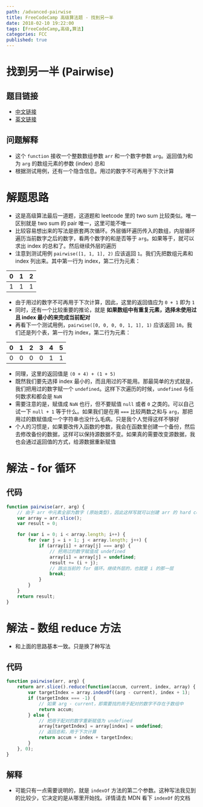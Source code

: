 ```yaml
---
path: /advanced-pairwise
title: FreeCodeCamp 高级算法题 - 找到另一半
date: 2018-02-10 19:22:00
tags: [FreeCodeCamp,高级,算法]
categories: FCC
published: true
---
```


# 找到另一半 (Pairwise)

## 题目链接
- [中文链接](https://freecodecamp.cn/challenges/pairwise)
- [英文链接](https://freecodecamp.com/challenges/pairwise)

## 问题解释
- 这个 `function` 接收一个整数数组参数 `arr` 和一个数字参数 `arg`。返回值为和为 `arg` 的数组元素的参数 (index) 总和
- 根据测试用例，还有一个隐含信息。用过的数字不可再用于下次计算

<!--more-->

# 解题思路
- 这是高级算法最后一道题，这道题和 leetcode 里的 two sum 比较类似。唯一区别就是 two sum 的 pair 唯一，这里可能不唯一
- 比较容易想出来的写法是嵌套两次循环。外层循环遍历传入的数组，内层循环遍历当前数字之后的数字，看两个数字的和是否等于 `arg`。如果等于，就可以求出 index 的总和了。然后继续外层的遍历
- 注意到测试用例 `pairwise([1, 1, 1], 2)` 应该返回 `1`。我们先把数组元素和 index 列出来。其中第一行为 index，第二行为元素：

| 0 | 1 | 2 |
| --- | --- | --- |
| 1 | 1 | 1 |

- 由于用过的数字不可再用于下次计算，因此，这里的返回值应为 `0 + 1` 即为 `1`
- 同时，还有一个比较重要的推论，就是 **如果数组中有重复元素，选择未使用过且 index 最小的来完成当前配对**
- 再看下一个测试用例，`pairwise([0, 0, 0, 0, 1, 1], 1)` 应该返回 `10`。我们还是列个表，第一行为 index，第二行为元素：

| 0 | 1 | 2 | 3 | 4 | 5 |
| --- | --- | --- | --- | --- | --- |
| 0 | 0 | 0 | 0 | 1 | 1 |

- 同理，这里的返回值是 `(0 + 4) + (1 + 5)`
- 既然我们要先选择 index 最小的，而且用过的不能用。那最简单的方式就是，我们把用过的数字赋一个 `undefined`。这样下次遍历的时候，`undefined` 与任何数求和都会是 `NaN`
- 需要注意的是，赋值成 `NaN` 也行，但不要赋值 `null` 或者 `0` 之类的。可以自己试一下 `null + 1` 等于什么。如果我们是在用 `===` 比较两数之和与 `arg`，那把用过的数赋值成一个字符串也没什么毛病。只是我个人觉得这样不够好
- 个人的习惯是，如果要改传入函数的参数，我会在函数里创建一个备份，然后去修改备份的数据，这样可以保持源数据不变。如果真的需要改变源数据，我也会通过返回值的方式，给源数据重新赋值

# 解法 - for 循环
## 代码
```js
function pairwise(arr, arg) {
	// 由于 arr 中元素全部为数字 (原始类型)，因此这样写就可以创建 arr 的 hard copy
	var array = arr.slice();
	var result = 0;

	for (var i = 0; i < array.length; i++) {
		for (var j = i + 1; j < array.length; j++) {
			if (array[i] + array[j] === arg) {
				// 把用过的数字赋值成 undefined
				array[i] = array[j] = undefined;
				result += (i + j);
				// 跳出当前的 for 循环。继续外层的，也就是 i 的那一层
				break;
			}
		}
	}
	return result;
}
```

# 解法 - 数组 reduce 方法
- 和上面的思路基本一致。只是换了种写法

## 代码
```js
function pairwise(arr, arg) {
    return arr.slice().reduce(function(accum, current, index, array) {
        var targetIndex = array.indexOf((arg - current), index + 1);
        if (targetIndex === -1) {
            // 如果 arg - current，即需要找的用于配对的数字不存在于数组中
            return accum;
        } else {
            // 把用于配对的数字重新赋值为 undefined
            array[targetIndex] = array[index] = undefined;
            // 返回总和，用于下次计算
            return accum + index + targetIndex;
        }
    }, 0);
}
```

## 解释
- 可能只有一点需要说明的，就是 `indexOf` 方法的第二个参数。这种写法我见到的比较少，它决定的是从哪里开始找。详情请去 MDN 看下 `indexOf` 的文档

